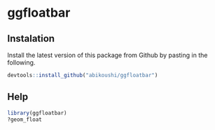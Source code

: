 # ggfloatbar

## Instalation

Install the latest version of this package from Github by pasting in the following.

~~~R
devtools::install_github("abikoushi/ggfloatbar")
~~~

## Help

~~~R
library(ggfloatbar)
?geom_float
~~~
